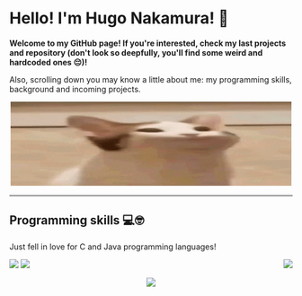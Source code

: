 # Hello! I'm Hugo Nakamura! 🤝

**Welcome to my GitHub page! If you're interested, check my last projects and repository (don't look so deepfully, you'll find some weird and hardcoded ones 😔)!**

Also, scrolling down you may know a little about me: my programming skills, background and incoming projects.

<p align="center">
    <img src="Images/cat.gif" width=500 height=150>
</p>

---

## Programming skills 💻🤓

<div>
    <p>Just fell in love for C and Java programming languages!</p>
    <img width=50 src="https://cdn.jsdelivr.net/gh/devicons/devicon@latest/icons/c/c-original.svg" />
    <img width=50 src="https://cdn.jsdelivr.net/gh/devicons/devicon@latest/icons/java/java-original.svg" />
    <img align="right" src="https://github-readme-stats.vercel.app/api/top-langs/?username=ikuyorih9&layout=donut-vertical&bg_color=00000000&custom_title=Languages&text_color=ffffff&title_color=ffffff&border_radius=10&hide_border=true&">
</div>

<p align="center">
    <img src="https://github-readme-stats.vercel.app/api?username=ikuyorih9&show_icons=true&bg_color=00000000&border_radius=10&custom_title=General_Stats&text_color=ffffff&title_color=ffffff&hide_border=true&icon_color=ac2bed&ring_color=ac2bed">
</p>